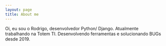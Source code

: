 ```yaml
---
layout: page
title: About me 
---
```


Oi, eu sou o Rodrigo, desenvolvedor Python/ Django. Atualmente trabalhando na Totem TI. Desenvolvendo ferramentas  e solucionando BUGs desde 2019.
